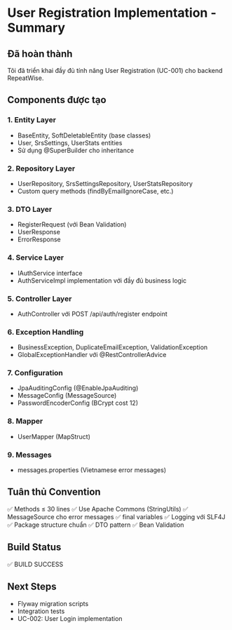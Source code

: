# User Registration Implementation - Summary

## Đã hoàn thành
Tôi đã triển khai đầy đủ tính năng User Registration (UC-001) cho backend RepeatWise.

## Components được tạo

### 1. Entity Layer
- BaseEntity, SoftDeletableEntity (base classes)
- User, SrsSettings, UserStats entities
- Sử dụng @SuperBuilder cho inheritance

### 2. Repository Layer
- UserRepository, SrsSettingsRepository, UserStatsRepository
- Custom query methods (findByEmailIgnoreCase, etc.)

### 3. DTO Layer
- RegisterRequest (với Bean Validation)
- UserResponse
- ErrorResponse

### 4. Service Layer  
- IAuthService interface
- AuthServiceImpl implementation với đầy đủ business logic

### 5. Controller Layer
- AuthController với POST /api/auth/register endpoint

### 6. Exception Handling
- BusinessException, DuplicateEmailException, ValidationException
- GlobalExceptionHandler với @RestControllerAdvice

### 7. Configuration
- JpaAuditingConfig (@EnableJpaAuditing)
- MessageConfig (MessageSource)
- PasswordEncoderConfig (BCrypt cost 12)

### 8. Mapper
- UserMapper (MapStruct)

### 9. Messages
- messages.properties (Vietnamese error messages)

## Tuân thủ Convention
✅ Methods ≤ 30 lines
✅ Use Apache Commons (StringUtils)
✅ MessageSource cho error messages
✅ final variables
✅ Logging với SLF4J
✅ Package structure chuẩn
✅ DTO pattern
✅ Bean Validation

## Build Status
✅ BUILD SUCCESS

## Next Steps
- Flyway migration scripts
- Integration tests
- UC-002: User Login implementation

